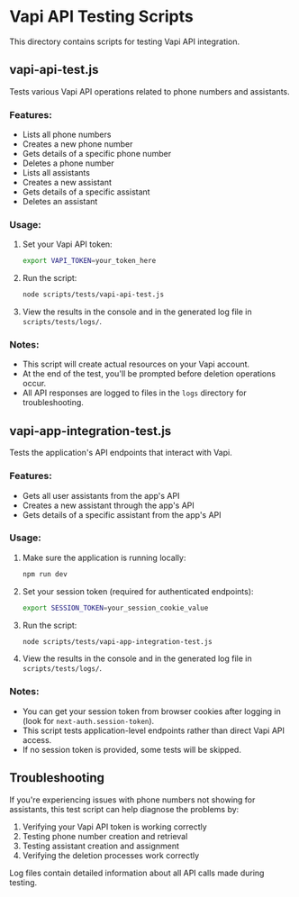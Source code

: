 # Vapi API Testing Scripts

This directory contains scripts for testing Vapi API integration.

## vapi-api-test.js

Tests various Vapi API operations related to phone numbers and assistants.

### Features:

- Lists all phone numbers
- Creates a new phone number
- Gets details of a specific phone number
- Deletes a phone number
- Lists all assistants
- Creates a new assistant
- Gets details of a specific assistant
- Deletes an assistant

### Usage:

1. Set your Vapi API token:
   ```bash
   export VAPI_TOKEN=your_token_here
   ```

2. Run the script:
   ```bash
   node scripts/tests/vapi-api-test.js
   ```

3. View the results in the console and in the generated log file in `scripts/tests/logs/`.

### Notes:

- This script will create actual resources on your Vapi account.
- At the end of the test, you'll be prompted before deletion operations occur.
- All API responses are logged to files in the `logs` directory for troubleshooting.

## vapi-app-integration-test.js

Tests the application's API endpoints that interact with Vapi.

### Features:

- Gets all user assistants from the app's API
- Creates a new assistant through the app's API
- Gets details of a specific assistant from the app's API

### Usage:

1. Make sure the application is running locally:
   ```bash
   npm run dev
   ```

2. Set your session token (required for authenticated endpoints):
   ```bash
   export SESSION_TOKEN=your_session_cookie_value
   ```

3. Run the script:
   ```bash
   node scripts/tests/vapi-app-integration-test.js
   ```

4. View the results in the console and in the generated log file in `scripts/tests/logs/`.

### Notes:

- You can get your session token from browser cookies after logging in (look for `next-auth.session-token`).
- This script tests application-level endpoints rather than direct Vapi API access.
- If no session token is provided, some tests will be skipped.

## Troubleshooting

If you're experiencing issues with phone numbers not showing for assistants, this test script can help diagnose the problems by:

1. Verifying your Vapi API token is working correctly
2. Testing phone number creation and retrieval
3. Testing assistant creation and assignment
4. Verifying the deletion processes work correctly

Log files contain detailed information about all API calls made during testing. 